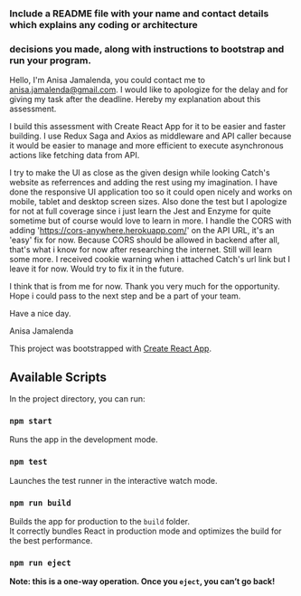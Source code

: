 ### Include a README file with your name and contact details which explains any coding or architecture
### decisions you made, along with instructions to bootstrap and run your program.

Hello, I'm Anisa Jamalenda, you could contact me to anisa.jamalenda@gmail.com.
I would like to apologize for the delay and for giving my task after the deadline.
Hereby my explanation about this assessment.

I build this assessment with Create React App for it to be easier and faster building. I use Redux Saga and Axios as
middleware and API caller because it would be easier to manage and more efficient to execute asynchronous actions like fetching data from API. 

I try to make the UI as close as the given design while looking Catch's website as referrences and adding the rest using my imagination. I have done the responsive UI application too so it could open nicely and works on mobile, tablet and desktop screen sizes. Also done the test but I apologize for not at full coverage since i just learn the Jest and Enzyme for quite sometime but of course would love to learn in more. I handle the CORS with adding 'https://cors-anywhere.herokuapp.com/' on the API URL, it's an 'easy' fix for now. Because CORS should be allowed in backend after all, that's what i know for now after researching the internet. Still will learn some more. I received cookie warning when i attached Catch's url link but I leave it for now. Would try to fix it in the future.

I think that is from me for now. Thank you very much for the opportunity. Hope i could pass to the next step and be a part of your team.

Have a nice day.

Anisa Jamalenda


This project was bootstrapped with [Create React App](https://github.com/facebook/create-react-app).

## Available Scripts

In the project directory, you can run:

### `npm start`

Runs the app in the development mode.<br />

### `npm test`

Launches the test runner in the interactive watch mode.<br />

### `npm run build`

Builds the app for production to the `build` folder.<br />
It correctly bundles React in production mode and optimizes the build for the best performance.

### `npm run eject`

**Note: this is a one-way operation. Once you `eject`, you can’t go back!**
